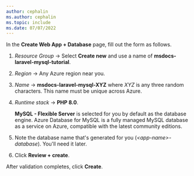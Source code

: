 ```yaml
---
author: cephalin
ms.author: cephalin
ms.topic: include
ms.date: 07/07/2022
---
```

In the **Create Web App + Database** page, fill out the form as follows.

1. *Resource Group* &rarr; Select **Create new** and use a name of **msdocs-laravel-mysql-tutorial**.
1. *Region* &rarr; Any Azure region near you.
1. *Name* &rarr; **msdocs-laravel-mysql-XYZ** where *XYZ* is any three random characters. This name must be unique across Azure.
1. *Runtime stack* &rarr; **PHP 8.0**.

    **MySQL - Flexible Server** is selected for you by default as the database engine. Azure Database for MySQL is a fully managed MySQL database as a service on Azure, compatible with the latest community editions.
 
1. Note the database name that's generated for you (*\<app-name>-database*). You'll need it later.
1. Click **Review + create**.

After validation completes, click **Create**.